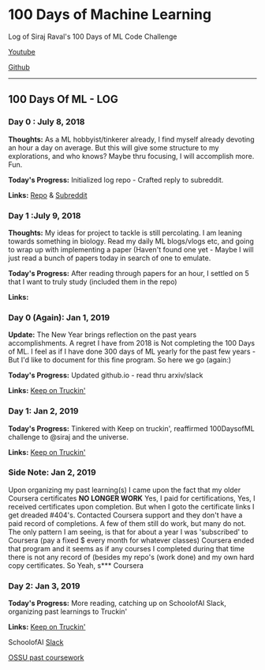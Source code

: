 
# 100 Days of Machine Learning
Log of Siraj Raval's 100 Days of ML Code Challenge

[Youtube](https://www.youtube.com/watch?v=cuQMBj1cWPo)

[Github](https://github.com/llSourcell/100_Days_of_ML_Code)
___________________________________________________________________________________________________________________________________

## 100 Days Of ML - LOG
### Day 0 : July 8, 2018

**Thoughts:** As a ML hobbyist/tinkerer already, I find myself already devoting an hour a day on average. But this will give some structure to my explorations, and who knows? Maybe thru focusing, I will accomplish more. Fun.

**Today's Progress:** Initialized log repo - Crafted reply to subreddit.

**Links:**  [Repo](https://github.com/theGreenJedi/100DaysofML) & [Subreddit](https:://www.redit.com/r/MachineLearning/wiki/index)

### Day 1 :July 9, 2018

**Thoughts:** My ideas for project to tackle is still percolating. I am leaning towards something in biology. Read my daily ML blogs/vlogs etc, and going to wrap up with implementing a paper (Haven't found one yet - Maybe I will just read a bunch of papers today in search of one to emulate.

**Today's Progress:** After reading through papers for an hour, I settled on 5 that I want to truly study (included them in the repo)

**Links:** []()

### Day 0 (Again): Jan 1, 2019

**Update:** The New Year brings reflection on the past years accomplishments. A regret I have from 2018 is Not completing the 100 Days of ML. I feel as if I have done 300 days of ML yearly for the past few years - But I'd like to document for this fine program. So here we go (again:)

**Today's Progress:** Updated github.io - read thru arxiv/slack

**Links:** [Keep on Truckin'](https://thegreenjedi.github.io/#)

### Day 1: Jan 2, 2019

**Today's Progress:** Tinkered with Keep on truckin', reaffirmed 100DaysofML challenge to @siraj and the universe.

**Links:** [Keep on Truckin'](https://thegreenjedi.github.io/#)

### Side Note: Jan 2, 2019

Upon organizing my past learning(s) I came upon the fact that my older Coursera certificates **NO LONGER WORK** Yes, I paid for certifications, Yes, I received certificates upon completion. But when I goto the certificate links I get dreaded #404's. Contacted Coursera support and they don't have a paid record of completions. A few of them still do work, but many do not. The only pattern I am seeing, is that for about a year I was 'subscribed' to Coursera (pay a fixed $ every month for whatever classes) Coursera ended that program and it seems as if any courses I completed during that time there is not any record of (besides my repo's (work done) and my own hard copy certificates. So Yeah, s*** Coursera

### Day 2: Jan 3, 2019

**Today's Progress:** More reading, catching up on SchoolofAI Slack, organizing past learnings to Truckin'

**Links:** [Keep on Truckin'](https://thegreenjedi.github.io/#)

SchoolofAI [Slack](https://programming-wizards.slack.com/messages/GC711BXV2/convo/GC711BXV2-1545537331.017400/)

[OSSU past coursework](https://ossu.firebaseapp.com/#/profile/github:16416542)


